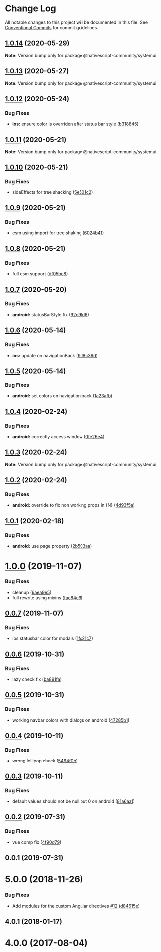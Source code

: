 # Change Log

All notable changes to this project will be documented in this file.
See [Conventional Commits](https://conventionalcommits.org) for commit guidelines.

## [1.0.14](https://github.com/nativescript-community/systemui/compare/v1.0.13...v1.0.14) (2020-05-29)

**Note:** Version bump only for package @nativescript-community/systemui





## [1.0.13](https://github.com/nativescript-community/systemui/compare/v1.0.12...v1.0.13) (2020-05-27)

**Note:** Version bump only for package @nativescript-community/systemui





## [1.0.12](https://github.com/nativescript-community/systemui/compare/v1.0.11...v1.0.12) (2020-05-24)


### Bug Fixes

* **ios:** ensure color is overriden after status bar style ([b318845](https://github.com/nativescript-community/systemui/commit/b3188456fcc85e9d3bca940429cbec5e70c8ee11))





## [1.0.11](https://github.com/nativescript-community/systemui/compare/v1.0.10...v1.0.11) (2020-05-21)

**Note:** Version bump only for package @nativescript-community/systemui





## [1.0.10](https://github.com/nativescript-community/systemui/compare/v1.0.9...v1.0.10) (2020-05-21)


### Bug Fixes

* sideEffects for tree shacking ([5e501c2](https://github.com/nativescript-community/systemui/commit/5e501c2355414730eddf4c21ee5e37147b039631))





## [1.0.9](https://github.com/nativescript-community/systemui/compare/v1.0.8...v1.0.9) (2020-05-21)


### Bug Fixes

* esm using import for tree shaking ([6024b41](https://github.com/nativescript-community/systemui/commit/6024b410b093d159b45c258d42fa2adcb6db7fe7))





## [1.0.8](https://github.com/nativescript-community/systemui/compare/v1.0.7...v1.0.8) (2020-05-21)


### Bug Fixes

* full esm support ([df05bc8](https://github.com/nativescript-community/systemui/commit/df05bc882e025cf51f6512411fc2ffae705eb0db))





## [1.0.7](https://github.com/nativescript-community/systemui/compare/v1.0.6...v1.0.7) (2020-05-20)


### Bug Fixes

* **android:** statusBarStyle fix ([92c9fd6](https://github.com/nativescript-community/systemui/commit/92c9fd6136b0402cfa2f4f8068bef170835f95f1))





## [1.0.6](https://github.com/nativescript-community/systemui/compare/v1.0.5...v1.0.6) (2020-05-14)


### Bug Fixes

* **ios:** update on navigationBack ([9d8c39d](https://github.com/nativescript-community/systemui/commit/9d8c39d1232b69356ee1783c50378f95ebf6298f))





## [1.0.5](https://github.com/nativescript-community/systemui/compare/v1.0.4...v1.0.5) (2020-05-14)


### Bug Fixes

* **android:** set colors on navigation back ([1a23afb](https://github.com/nativescript-community/systemui/commit/1a23afb7a05c034bd0ec64008298f7043cdcfda1))





## [1.0.4](https://github.com/nativescript-community/systemui/compare/v1.0.3...v1.0.4) (2020-02-24)


### Bug Fixes

* **android:** correctly access window ([0fe26e4](https://github.com/nativescript-community/systemui/commit/0fe26e4e9a7a9e333cb662d7b110af2b086a2398))





## [1.0.3](https://github.com/nativescript-community/systemui/compare/v1.0.2...v1.0.3) (2020-02-24)

**Note:** Version bump only for package @nativescript-community/systemui





## [1.0.2](https://github.com/nativescript-community/systemui/compare/v1.0.1...v1.0.2) (2020-02-24)


### Bug Fixes

* **android:** override to fix non working props in {N} ([4d93f5a](https://github.com/nativescript-community/systemui/commit/4d93f5ac8977672b719002ffb5af3d90aebc429c))





## [1.0.1](https://github.com/nativescript-community/systemui/compare/v1.0.0...v1.0.1) (2020-02-18)


### Bug Fixes

* **android:** use page property ([2b503aa](https://github.com/nativescript-community/systemui/commit/2b503aa36fa4bbf2130d9b30446659f4391fa73b))





# [1.0.0](https://github.com/nativescript-community/systemui/compare/v0.0.7...v1.0.0) (2019-11-07)


### Bug Fixes

* cleanup ([6aea9e5](https://github.com/nativescript-community/systemui/commit/6aea9e5da7ae23bb58b47bf5a1670bedb58408a3))
* full rewrite using mixins ([fac84c9](https://github.com/nativescript-community/systemui/commit/fac84c9ed0af31a9823c70d86a8e0a1846751ef2))





## [0.0.7](https://github.com/nativescript-community/systemui/compare/v0.0.6...v0.0.7) (2019-11-07)


### Bug Fixes

* ios statusbar color for modals ([1fc21c7](https://github.com/nativescript-community/systemui/commit/1fc21c7a0ddd9b9d9b880c99b7c4c848504969fe))





## [0.0.6](https://github.com/nativescript-community/systemui/compare/v0.0.5...v0.0.6) (2019-10-31)


### Bug Fixes

* lazy check fix ([ba891fa](https://github.com/nativescript-community/systemui/commit/ba891fa7be1d98eeb57ff20ce2061010654c6e12))





## [0.0.5](https://github.com/nativescript-community/systemui/compare/v0.0.4...v0.0.5) (2019-10-31)


### Bug Fixes

* working navbar colors with dialogs on android ([47285b1](https://github.com/nativescript-community/systemui/commit/47285b1d96bac7ad4bdaee143e4fb25082f68f1a))





## [0.0.4](https://github.com/nativescript-community/systemui/compare/v0.0.3...v0.0.4) (2019-10-11)


### Bug Fixes

* wrong lollipop check ([5464f0b](https://github.com/nativescript-community/systemui/commit/5464f0b72a44d8e6d06ae541c2571b7594f521bb))





## [0.0.3](https://github.com/nativescript-community/systemui/compare/v0.0.2...v0.0.3) (2019-10-11)


### Bug Fixes

* default values should not be null but 0 on android ([81a6aa1](https://github.com/nativescript-community/systemui/commit/81a6aa10954562e095ab08961539a2e4cd604421))





## [0.0.2](https://github.com/nativescript-community/systemui/compare/v0.0.1...v0.0.2) (2019-07-31)


### Bug Fixes

* vue comp fix ([4f90d79](https://github.com/nativescript-community/systemui/commit/4f90d79))





## 0.0.1 (2019-07-31)



# 5.0.0 (2018-11-26)


### Bug Fixes

* Add modules for the custom Angular directives [#12](https://github.com/nativescript-community/systemui/issues/12) ([d84615e](https://github.com/nativescript-community/systemui/commit/d84615e))



## 4.0.1 (2018-01-17)



# 4.0.0 (2017-08-04)
